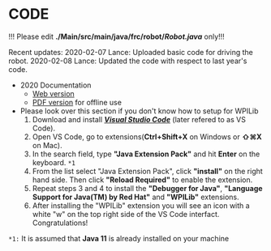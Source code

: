 # CODE

!!! Please edit **./Main/src/main/java/frc/robot/*Robot.java*** only!!!

Recent updates: 
2020-02-07 Lance: Uploaded basic code for driving the robot.
2020-02-08 Lance: Updated the code with respect to last year's code.

- 2020 Documentation 
  - [Web version](https://docs.wpilib.org/en/latest/)
  - [PDF version](https://readthedocs.org/projects/frc-docs/downloads/pdf/latest/) for offline use
- Please look over this section if you don't know how to setup for WPILib
  1. Download and install [***Visual Studio Code***](https://code.visualstudio.com) (later refered to as VS Code).
  2. Open VS Code, go to extensions(**Ctrl+Shift+X** on Windows or **⇧⌘X** on Mac). 
  3. In the search field, type **"Java Extension Pack"** and hit **Enter** on the keyboard. ``*1``
  4. From the list select "Java Extension Pack", click **"install"** on the right hand side. Then click **"Reload Required"** to enable the extension.
  5. Repeat steps 3 and 4 to install the **"Debugger for Java"**, **"Language Support for Java(TM) by Red Hat"** and **"WPILib"** extensions. 
  6. After installing the "WPILib" extension you will see an icon with a white "w" on the top right side of the VS Code interfact. Congratulations!

``*1:`` It is assumed that **Java 11** is already installed on your machine
